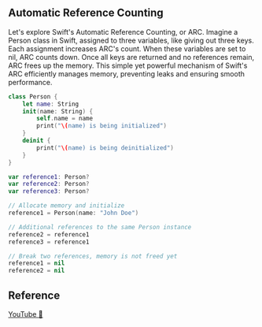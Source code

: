 ## Automatic Reference Counting

Let's explore Swift's Automatic Reference Counting, or ARC. Imagine a Person class in Swift, assigned to three variables, like giving out three keys. Each assignment increases ARC's count. When these variables are set to nil, ARC counts down. Once all keys are returned and no references remain, ARC frees up the memory. This simple yet powerful mechanism of Swift's ARC efficiently manages memory, preventing leaks and ensuring smooth performance.

```swift
class Person {
    let name: String
    init(name: String) {
        self.name = name
        print("\(name) is being initialized")
    }
    deinit {
        print("\(name) is being deinitialized")
    }
}

var reference1: Person?
var reference2: Person?
var reference3: Person?

// Allocate memory and initialize
reference1 = Person(name: "John Doe")

// Additional references to the same Person instance
reference2 = reference1
reference3 = reference1

// Break two references, memory is not freed yet
reference1 = nil
reference2 = nil
```

## Reference

[YouTube 👀](https://youtube.com/shorts/pX2TBc4PRQo?feature=share)
